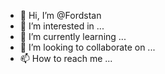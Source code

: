 - 👋 Hi, I’m @Fordstan
- 👀 I’m interested in ...
- 🌱 I’m currently learning ...
- 💞️ I’m looking to collaborate on ...
- 📫 How to reach me ...

<!---
Fordstan/Fordstan is a ✨ special ✨ repository because its `README.md` (this file) appears on your GitHub profile.
You can click the Preview link to take a look at your changes.
--->
